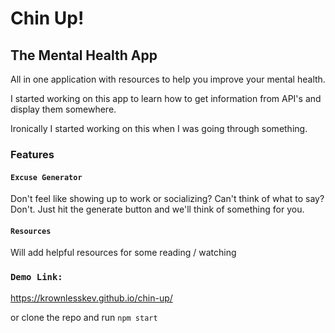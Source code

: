 # Chin Up!

## The Mental Health App

All in one application with resources to help you improve your mental health.

I started working on this app to learn how to get information from API's and display them somewhere.

Ironically I started working on this when I was going through something.

### Features

#### `Excuse Generator`

Don't feel like showing up to work or socializing?
Can't think of what to say?
Don't. Just hit the generate button and we'll think of something for you.

#### `Resources`

Will add helpful resources for some reading / watching

### `Demo Link:`
https://krownlesskev.github.io/chin-up/

or clone the repo and run `npm start`
